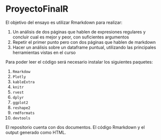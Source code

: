 # ProyectoFinalR
El objetivo del ensayo es utilizar Rmarkdown para realizar:
1. Un análisis de dos páginas que hablen de expresiones regulares y concluir cual es mejor y peor, con suficientes argumentos
1. Repetir el primer punto pero con dos páginas que hablen de markdown
1. Hacer un análisis sobre un dataframe puntual, utilizando las principales herramientas vistas en el curso

Para poder leer el código será necesario instalar los siguientes paquetes:

1. ```Rmarkdow```
1. ```Plotly```
1. ```kableExtra```
1. ```knitr```
1. ```rvest```
1. ```dplyr```
1. ```ggplot2```
1. ```reshape2```
1. ```rmdformats```
1. ```devtools```

El repositorio cuenta con dos documentos. El código Rmarkdown y el output generado como HTML.


